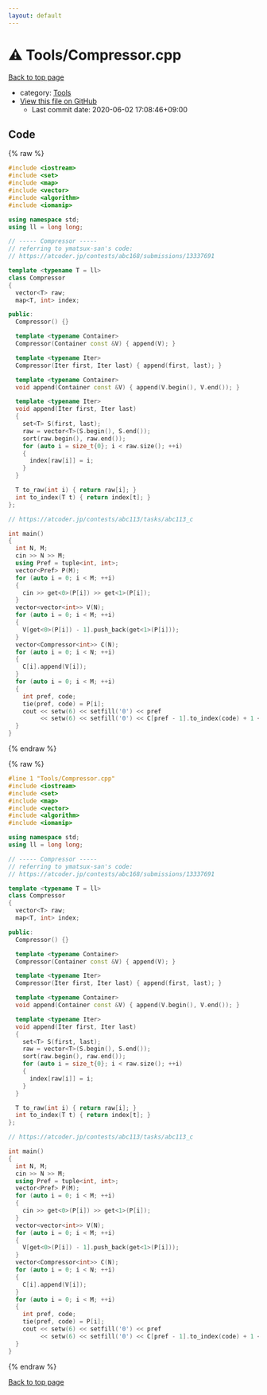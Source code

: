 ```yaml
---
layout: default
---
```


<!-- mathjax config similar to math.stackexchange -->
<script type="text/javascript" async
  src="https://cdnjs.cloudflare.com/ajax/libs/mathjax/2.7.5/MathJax.js?config=TeX-MML-AM_CHTML">
</script>
<script type="text/x-mathjax-config">
  MathJax.Hub.Config({
    TeX: { equationNumbers: { autoNumber: "AMS" }},
    tex2jax: {
      inlineMath: [ ['$','$'] ],
      processEscapes: true
    },
    "HTML-CSS": { matchFontHeight: false },
    displayAlign: "left",
    displayIndent: "2em"
  });
</script>

<script type="text/javascript" src="https://cdnjs.cloudflare.com/ajax/libs/jquery/3.4.1/jquery.min.js"></script>
<script src="https://cdn.jsdelivr.net/npm/jquery-balloon-js@1.1.2/jquery.balloon.min.js" integrity="sha256-ZEYs9VrgAeNuPvs15E39OsyOJaIkXEEt10fzxJ20+2I=" crossorigin="anonymous"></script>
<script type="text/javascript" src="../../assets/js/copy-button.js"></script>
<link rel="stylesheet" href="../../assets/css/copy-button.css" />


# :warning: Tools/Compressor.cpp

<a href="../../index.html">Back to top page</a>

* category: <a href="../../index.html#8625e1de7be14c39b1d14dc03d822497">Tools</a>
* <a href="{{ site.github.repository_url }}/blob/master/Tools/Compressor.cpp">View this file on GitHub</a>
    - Last commit date: 2020-06-02 17:08:46+09:00




## Code

<a id="unbundled"></a>
{% raw %}
```cpp
#include <iostream>
#include <set>
#include <map>
#include <vector>
#include <algorithm>
#include <iomanip>

using namespace std;
using ll = long long;

// ----- Compressor -----
// referring to ymatsux-san's code:
// https://atcoder.jp/contests/abc168/submissions/13337691

template <typename T = ll>
class Compressor
{
  vector<T> raw;
  map<T, int> index;

public:
  Compressor() {}

  template <typename Container>
  Compressor(Container const &V) { append(V); }

  template <typename Iter>
  Compressor(Iter first, Iter last) { append(first, last); }

  template <typename Container>
  void append(Container const &V) { append(V.begin(), V.end()); }

  template <typename Iter>
  void append(Iter first, Iter last)
  {
    set<T> S(first, last);
    raw = vector<T>(S.begin(), S.end());
    sort(raw.begin(), raw.end());
    for (auto i = size_t{0}; i < raw.size(); ++i)
    {
      index[raw[i]] = i;
    }
  }

  T to_raw(int i) { return raw[i]; }
  int to_index(T t) { return index[t]; }
};

// https://atcoder.jp/contests/abc113/tasks/abc113_c

int main()
{
  int N, M;
  cin >> N >> M;
  using Pref = tuple<int, int>;
  vector<Pref> P(M);
  for (auto i = 0; i < M; ++i)
  {
    cin >> get<0>(P[i]) >> get<1>(P[i]);
  }
  vector<vector<int>> V(N);
  for (auto i = 0; i < M; ++i)
  {
    V[get<0>(P[i]) - 1].push_back(get<1>(P[i]));
  }
  vector<Compressor<int>> C(N);
  for (auto i = 0; i < N; ++i)
  {
    C[i].append(V[i]);
  }
  for (auto i = 0; i < M; ++i)
  {
    int pref, code;
    tie(pref, code) = P[i];
    cout << setw(6) << setfill('0') << pref
         << setw(6) << setfill('0') << C[pref - 1].to_index(code) + 1 << endl;
  }
}

```
{% endraw %}

<a id="bundled"></a>
{% raw %}
```cpp
#line 1 "Tools/Compressor.cpp"
#include <iostream>
#include <set>
#include <map>
#include <vector>
#include <algorithm>
#include <iomanip>

using namespace std;
using ll = long long;

// ----- Compressor -----
// referring to ymatsux-san's code:
// https://atcoder.jp/contests/abc168/submissions/13337691

template <typename T = ll>
class Compressor
{
  vector<T> raw;
  map<T, int> index;

public:
  Compressor() {}

  template <typename Container>
  Compressor(Container const &V) { append(V); }

  template <typename Iter>
  Compressor(Iter first, Iter last) { append(first, last); }

  template <typename Container>
  void append(Container const &V) { append(V.begin(), V.end()); }

  template <typename Iter>
  void append(Iter first, Iter last)
  {
    set<T> S(first, last);
    raw = vector<T>(S.begin(), S.end());
    sort(raw.begin(), raw.end());
    for (auto i = size_t{0}; i < raw.size(); ++i)
    {
      index[raw[i]] = i;
    }
  }

  T to_raw(int i) { return raw[i]; }
  int to_index(T t) { return index[t]; }
};

// https://atcoder.jp/contests/abc113/tasks/abc113_c

int main()
{
  int N, M;
  cin >> N >> M;
  using Pref = tuple<int, int>;
  vector<Pref> P(M);
  for (auto i = 0; i < M; ++i)
  {
    cin >> get<0>(P[i]) >> get<1>(P[i]);
  }
  vector<vector<int>> V(N);
  for (auto i = 0; i < M; ++i)
  {
    V[get<0>(P[i]) - 1].push_back(get<1>(P[i]));
  }
  vector<Compressor<int>> C(N);
  for (auto i = 0; i < N; ++i)
  {
    C[i].append(V[i]);
  }
  for (auto i = 0; i < M; ++i)
  {
    int pref, code;
    tie(pref, code) = P[i];
    cout << setw(6) << setfill('0') << pref
         << setw(6) << setfill('0') << C[pref - 1].to_index(code) + 1 << endl;
  }
}

```
{% endraw %}

<a href="../../index.html">Back to top page</a>

